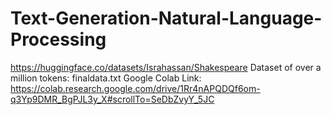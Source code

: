 # Text-Generation-Natural-Language-Processing

https://huggingface.co/datasets/Israhassan/Shakespeare
Dataset of over a million tokens: finaldata.txt 
Google Colab Link: https://colab.research.google.com/drive/1Rr4nAPQDQf6om-q3Yp9DMR_BgPJL3y_X#scrollTo=SeDbZvyY_5JC
